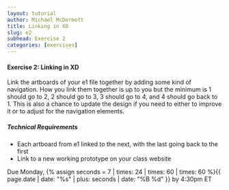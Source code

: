```yaml
---
layout: tutorial
author: Michael McDermott
title: Linking in XD
slug: e2
subhead: Exercise 2
categories: [exercises]
---
```

#### Exercise 2: Linking in XD
Link the artboards of your e1 file together by adding some kind of navigation. How you link them together is up to you but the minimum is 1 should go to 2, 2 should go to 3, 3 should go to 4, and 4 should go back to 1. This is also a chance to update the design if you need to either to improve it or to adjust for the navigation elements.

##### Technical Requirements

* Each artboard from e1 linked to the next, with the last going back to the first
* Link to a new working prototype on your class website

<span class="due">Due Monday, {% assign seconds = 7 | times: 24 | times: 60 | times: 60 %}{{ page.date | date: "%s" | plus: seconds | date: "%B %d" }} by 4:30pm ET</span>
